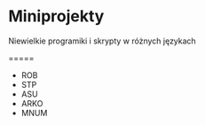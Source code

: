Miniprojekty
============

Niewielkie programiki i skrypty w różnych językach

=====
- ROB
- STP
- ASU
- ARKO
- MNUM
